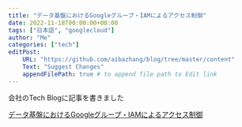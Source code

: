 ```yaml
---
title: "データ基盤におけるGoogleグループ・IAMによるアクセス制御"
date: 2022-11-18T00:00:00+00:00
tags: ["日本語", "googlecloud"]
author: "Me"
categories: ["tech"]
editPost:
    URL: "https://github.com/aibazhang/blog/tree/master/content"
    Text: "Suggest Changes"
    appendFilePath: true # to append file path to Edit link
---
```


会社のTech Blogに記事を書きました

[データ基盤におけるGoogleグループ・IAMによるアクセス制御](https://buildersbox.corp-sansan.com/entry/2022/11/18/110000)
